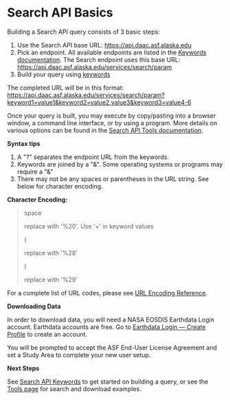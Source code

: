# Search API Basics

Building a Search API query consists of 3 basic steps:

1. Use the Search API base URL: https://api.daac.asf.alaska.edu
2. Pick an endpoint. All available endpoints are listed in the [Keywords documentation](/api/keywords). The Search endpoint uses this base URL: https://api.daac.asf.alaska.edu/services/search/param
3. Build your query using [keywords](/api/keywords)

The completed URL will be in this format: https://api.daac.asf.alaska.edu/services/search/param?keyword1=value1&keyword2=value2,value3&keyword3=value4-6

Once your query is built, you may execute by copy/pasting into a browser window, a command line interface, or by using a program. More details on various options can be found in the [Search API Tools documentation](/api/tools).

**Syntax tips**

1. A "?" separates the endpoint URL from the keywords.
2. Keywords are joined by a "&". Some operating systems or programs may require a "\&"
3. There may not be any spaces or parentheses in the URL string. See below for character encoding.

**Character Encoding:**

>space
>
>replace with '%20'. Use '+'  in keyword values
>
>(
>
>replace with '%28'
>
>)
>
>replace with '%29'
>

For a complete list of URL codes, please see [URL Encoding Reference](https://www.w3schools.com/tags/ref_urlencode.asp).

**Downloading Data**

In order to download data, you will need a NASA EOSDIS Earthdata Login account. Earthdata accounts are free. Go to [Earthdata Login — Create Profile](https://urs.earthdata.nasa.gov/users/new) to create an account.

You will be prompted to accept the ASF End-User License Agreement and set a Study Area to complete your new user setup.

**Next Steps**

See [Search API Keywords](/api/keywords) to get started on building a query, or see the [Tools page](/api/tools) for search and download examples.
